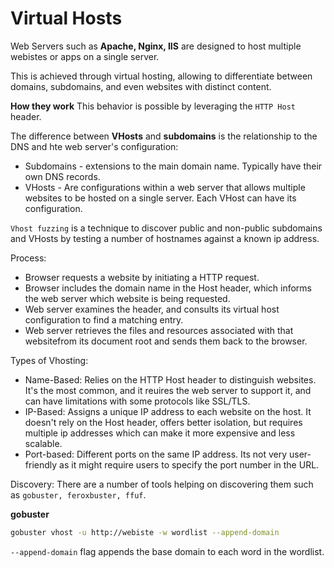 # Virtual Hosts

Web Servers such as **Apache, Nginx, IIS** are designed to host multiple webistes or apps on a single server.

This is achieved through virtual hosting, allowing to differentiate between domains, subdomains, and even websites with distinct content.

**How they work**
This behavior is possible by leveraging the `HTTP Host` header.

The difference between **VHosts** and **subdomains** is the relationship to the DNS and hte web server's configuration:
- Subdomains - extensions to the main domain name. Typically have their own DNS records.
- VHosts - Are configurations within a web server that allows multiple websites to be hosted on a single server. Each VHost can have its configuration.

`Vhost fuzzing` is a technique to discover public and non-public subdomains and VHosts by testing a number of hostnames against a known ip address.

Process:
- Browser requests a website by initiating a HTTP request.
- Browser includes the domain name in the Host header, which informs the web server which website is being requested.
- Web server examines the header, and consults its virtual host configuration to find a matching entry.
- Web server retrieves the files and resources associated with that websitefrom its document root and sends them back to the browser.

Types of Vhosting:
- Name-Based: Relies on the HTTP Host header to distinguish websites. It's the most common, and it reuires the web server to support it, and can have limitations with some protocols like SSL/TLS.
- IP-Based: Assigns a unique IP address to each website on the host. It doesn't rely on the Host header, offers better isolation, but requires multiple ip addresses which can make it more expensive and less scalable.
- Port-based: Different ports on the same IP address. Its not very user-friendly as it might require users to specify the port number in the URL.

Discovery:
There are a number of tools helping on discovering them such as `gobuster, feroxbuster, ffuf`.

**gobuster**

```sh
gobuster vhost -u http://webiste -w wordlist --append-domain
```

`--append-domain` flag appends the base domain to each word in the wordlist.

